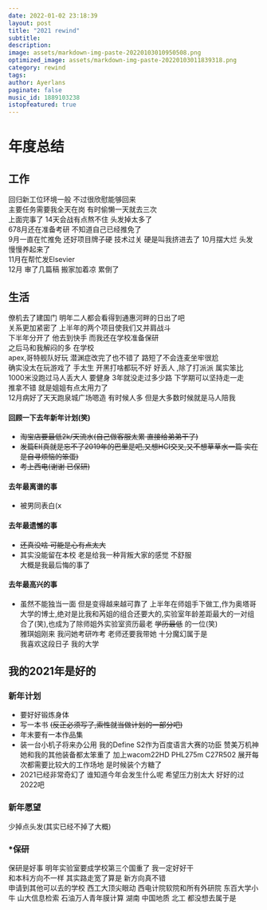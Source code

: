 ```yaml
---
date: 2022-01-02 23:18:39
layout: post
title: "2021 rewind"
subtitle:
description:
image: assets/markdown-img-paste-20220103010950508.png
optimized_image: assets/markdown-img-paste-20220103011839318.png
category: rewind
tags:
author: Ayerlans
paginate: false
music_id: 1889103238
istopfeatured: true
---
```

# 年度总结
## 工作
回归新工位环境一般 不过很欣慰能够回来  
主要任务需要我全天在岗 有时偷懒一天就去三次  
上面完事了 14天会战有点熬不住 头发掉太多了  
678月还在准备考研 不知道自己已经推免了  
9月一直在忙推免 还好项目牌子硬 技术过关 硬是叫我挤进去了
10月摆大烂 头发慢慢养起来了  
11月在帮忙发Elsevier  
12月 审了几篇稿 搬家加着凉 累倒了  
## 生活
僚机去了建国门  明年二人都会看得到通惠河畔的日出了吧  
关系更加紧密了 上半年的两个项目使我们又并肩战斗  
下半年分开了 他去到快手 而我还在学校准备保研    
之后马和我解闷的多 在学校  
apex,哥特舰队好玩 潜渊症改完了也不错了 路短了不会连麦坐牢很尬  
确实没太在玩游戏了 手太生 开黑打啥都玩不好 好丢人 ,除了打派派 属实笨比  
1000米没跑过马人丢大人 要健身 3年就没走过多少路 下学期可以坚持走一走  
推拿不错 就是姐姐有点太用力了  
12月病好了天天跑泉城广场嗯造 有时候人多 但是大多数时候就是马人陪我   

#### 回顾一下去年新年计划(笑)
-  ~~淘宝店要最低2k/天流水(自己做客服太累 直接给弟弟干了)~~
- ~~发篇EI(真就是忘不了2019年的巴里是吧,又想HCI交叉,又不想草草水一篇 实在是自寻烦恼的笨蛋)~~
- ~~考上西电(谢谢 已保研)~~
#### 去年最离谱的事  
- 被男同表白(x

#### 去年最遗憾的事  
- ~~还真没啥 可能是心有点太大~~
- 其实没能留在本校 老是给我一种背叛大家的感觉 不舒服  
大概是我最后悔的事了   
#### 去年最高兴的事
- 虽然不能独当一面 但是变得越来越可靠了 上半年在师姐手下做工,作为奥塔哥大学的博士,绝对是比我和芮姐的组合还要大的,实验室年龄差距最大的一对组合了(笑),也成为了除师姐外实验室资历最老 ~~学历最低~~ 的一位(笑)  
 雅琪姐刚来 我问她考研咋考 老师还要我带她 十分魔幻属于是  
 我喜欢这段日子 我的大学  
## 我的2021年是好的
### 新年计划  
- 要好好锻炼身体   
- 写一本书 ~~(反正必须写了,索性就当做计划的一部分吧)~~
- 年末要有一本作品集  
- 装一台小机子将来办公用 我的Define S2作为百度语言大赛的功臣 赞美万机神 她和我的其他装备都太笨重了 加上wacom22HD PHL275m C27R502 展开每次都需要比较大的工作场地 是时候装个方糖了
- 2021已经非常奇幻了 谁知道今年会发生什么呢 希望压力别太大 好好的过2022吧
### 新年愿望  
少掉点头发(其实已经不掉了大概)  

### *保研  
保研是好事 明年实验室要成学校第三个国重了 我一定好好干   
和本科方向不一样 其实路走宽了算是 新方向真不错   
申请到其他可以去的学校 西工大顶尖眼动 西电计院软院和所有外研院 东百大学小牛 山大信息检索 石油万人青年膜计算 湖南 中国地质 北工 都没想去属于是  
